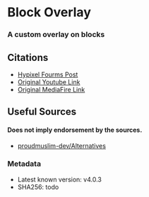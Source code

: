 # Block Overlay
### A custom overlay on blocks

## Citations 
- [Hypixel Fourms Post](https://hypixel.net/threads/forge-1-8-9-block-overlay-v4-0-3.1417995/)
- [Original Youtube Link](https://youtu.be/7B8v384K0fM)
- [Original MediaFire Link](https://www.mediafire.com/file/p215r5yjgd3jsi7/Block_Overlay_4.0.3.jar/file)

## Useful Sources
#### Does not imply endorsement by the sources.
- [proudmuslim-dev/Alternatives](https://github.com/proudmuslim-dev/Alternatives)

### Metadata
- Latest known version: v4.0.3
- SHA256: todo